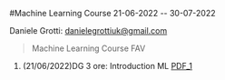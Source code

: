 #Machine Learning Course 21-06-2022 -- 30-07-2022 

Daniele Grotti: danielegrottiuk@gmail.com

> Machine Learning Course FAV

1. (21/06/2022)DG 3 ore: Introduction  ML [PDF_1](pdf/00_intro_ML.pdf)
